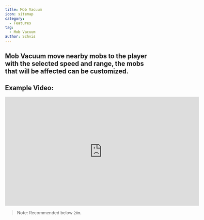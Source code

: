 ```yaml
---
title: Mob Vacuum
icon: sitemap
category:
  - Features
tag:
  - Mob Vacuum
author: Schvis
---
```


## Mob Vacuum move nearby mobs to the player with the selected speed and range, the mobs that will be affected can be customized.

## Example Video:

<iframe width="640" height="360" src="https://www.youtube.com/embed/KNzVgG_V10I?list=PL5eI1Tb64p56g27qfYk7VuFTz4FK6YrKa" title="Korepi - Mob Vacuum" frameborder="0" allow="accelerometer; autoplay; clipboard-write; encrypted-media; gyroscope; picture-in-picture; web-share" allowfullscreen></iframe>

> Note: Recommended below `20m`.
